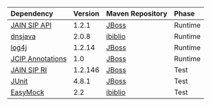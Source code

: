 | **Dependency** | **Version** | **Maven Repository** | **Phase** |
|:---------------|:------------|:---------------------|:----------|
| [JAIN SIP API](http://jcp.org/en/jsr/detail?id=32) | 1.2.1       | [JBoss](http://repository.jboss.org/maven2/javax/sip/jain-sip-api/1.2.1/) | Runtime   |
| [dnsjava](http://www.xbill.org/dnsjava/) | 2.0.8       | [ibiblio](http://mirrors.ibiblio.org/pub/mirrors/maven2/dnsjava/dnsjava/2.0.8/) | Runtime   |
| [log4j](http://logging.apache.org/log4j/1.2/index.html) | 1.2.14      | [JBoss](http://repository.jboss.org/maven2/log4j/log4j/1.2.14/) | Runtime   |
| [JCIP Annotations](http://www.javaconcurrencyinpractice.com/) | 1.0         | [JBoss](http://repository.jboss.org/maven2/net/jcip/jcip-annotations/1.0/) | Runtime   |
| [JAIN SIP RI](https://jain-sip.dev.java.net/) | 1.2.146     | [JBoss](http://repository.jboss.org/maven2/javax/sip/jain-sip-ri/) | Test      |
| [JUnit](http://www.junit.org/) | 4.8.1       | [JBoss](http://repository.jboss.org/maven2/junit/junit/4.8.1/) | Test      |
| [EasyMock](http://easymock.org/) | 2.2         | [ibiblio](http://mirrors.ibiblio.org/pub/mirrors/maven2/easymock/easymockclassextension/2.2/) | Test      |